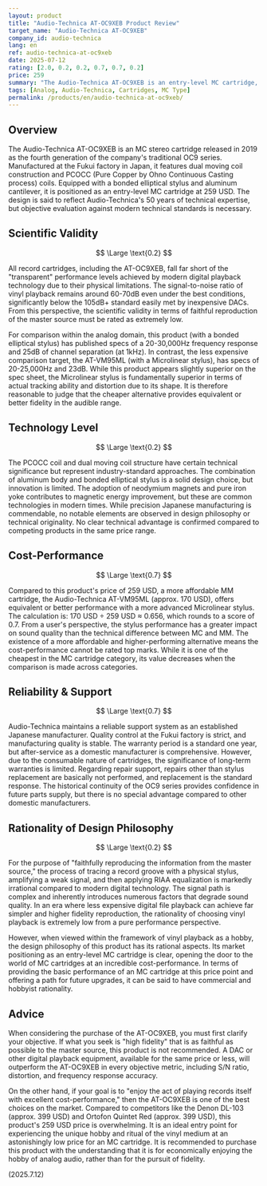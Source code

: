 ```yaml
---
layout: product
title: "Audio-Technica AT-OC9XEB Product Review"
target_name: "Audio-Technica AT-OC9XEB"
company_id: audio-technica
lang: en
ref: audio-technica-at-oc9xeb
date: 2025-07-12
rating: [2.0, 0.2, 0.2, 0.7, 0.7, 0.2]
price: 259
summary: "The Audio-Technica AT-OC9XEB is an entry-level MC cartridge, but its cost-performance is limited due to the existence of more affordable and higher-performing MM cartridges. It's an option for enjoying the hobby of vinyl playback, not for pursuing high fidelity."
tags: [Analog, Audio-Technica, Cartridges, MC Type]
permalink: /products/en/audio-technica-at-oc9xeb/
---
```

## Overview

The Audio-Technica AT-OC9XEB is an MC stereo cartridge released in 2019 as the fourth generation of the company's traditional OC9 series. Manufactured at the Fukui factory in Japan, it features dual moving coil construction and PCOCC (Pure Copper by Ohno Continuous Casting process) coils. Equipped with a bonded elliptical stylus and aluminum cantilever, it is positioned as an entry-level MC cartridge at 259 USD. The design is said to reflect Audio-Technica's 50 years of technical expertise, but objective evaluation against modern technical standards is necessary.

## Scientific Validity

$$ \Large \text{0.2} $$

All record cartridges, including the AT-OC9XEB, fall far short of the "transparent" performance levels achieved by modern digital playback technology due to their physical limitations. The signal-to-noise ratio of vinyl playback remains around 60-70dB even under the best conditions, significantly below the 105dB+ standard easily met by inexpensive DACs. From this perspective, the scientific validity in terms of faithful reproduction of the master source must be rated as extremely low.

For comparison within the analog domain, this product (with a bonded elliptical stylus) has published specs of a 20-30,000Hz frequency response and 25dB of channel separation (at 1kHz). In contrast, the less expensive comparison target, the AT-VM95ML (with a Microlinear stylus), has specs of 20-25,000Hz and 23dB. While this product appears slightly superior on the spec sheet, the Microlinear stylus is fundamentally superior in terms of actual tracking ability and distortion due to its shape. It is therefore reasonable to judge that the cheaper alternative provides equivalent or better fidelity in the audible range.

## Technology Level

$$ \Large \text{0.2} $$

The PCOCC coil and dual moving coil structure have certain technical significance but represent industry-standard approaches. The combination of aluminum body and bonded elliptical stylus is a solid design choice, but innovation is limited. The adoption of neodymium magnets and pure iron yoke contributes to magnetic energy improvement, but these are common technologies in modern times. While precision Japanese manufacturing is commendable, no notable elements are observed in design philosophy or technical originality. No clear technical advantage is confirmed compared to competing products in the same price range.

## Cost-Performance

$$ \Large \text{0.7} $$

Compared to this product's price of 259 USD, a more affordable MM cartridge, the Audio-Technica AT-VM95ML (approx. 170 USD), offers equivalent or better performance with a more advanced Microlinear stylus. The calculation is: 170 USD ÷ 259 USD ≈ 0.656, which rounds to a score of 0.7. From a user's perspective, the stylus performance has a greater impact on sound quality than the technical difference between MC and MM. The existence of a more affordable and higher-performing alternative means the cost-performance cannot be rated top marks. While it is one of the cheapest in the MC cartridge category, its value decreases when the comparison is made across categories.

## Reliability & Support

$$ \Large \text{0.7} $$

Audio-Technica maintains a reliable support system as an established Japanese manufacturer. Quality control at the Fukui factory is strict, and manufacturing quality is stable. The warranty period is a standard one year, but after-service as a domestic manufacturer is comprehensive. However, due to the consumable nature of cartridges, the significance of long-term warranties is limited. Regarding repair support, repairs other than stylus replacement are basically not performed, and replacement is the standard response. The historical continuity of the OC9 series provides confidence in future parts supply, but there is no special advantage compared to other domestic manufacturers.

## Rationality of Design Philosophy

$$ \Large \text{0.2} $$

For the purpose of "faithfully reproducing the information from the master source," the process of tracing a record groove with a physical stylus, amplifying a weak signal, and then applying RIAA equalization is markedly irrational compared to modern digital technology. The signal path is complex and inherently introduces numerous factors that degrade sound quality. In an era where less expensive digital file playback can achieve far simpler and higher fidelity reproduction, the rationality of choosing vinyl playback is extremely low from a pure performance perspective.

However, when viewed within the framework of vinyl playback as a hobby, the design philosophy of this product has its rational aspects. Its market positioning as an entry-level MC cartridge is clear, opening the door to the world of MC cartridges at an incredible cost-performance. In terms of providing the basic performance of an MC cartridge at this price point and offering a path for future upgrades, it can be said to have commercial and hobbyist rationality.

## Advice

When considering the purchase of the AT-OC9XEB, you must first clarify your objective. If what you seek is "high fidelity" that is as faithful as possible to the master source, this product is not recommended. A DAC or other digital playback equipment, available for the same price or less, will outperform the AT-OC9XEB in every objective metric, including S/N ratio, distortion, and frequency response accuracy.

On the other hand, if your goal is to "enjoy the act of playing records itself with excellent cost-performance," then the AT-OC9XEB is one of the best choices on the market. Compared to competitors like the Denon DL-103 (approx. 399 USD) and Ortofon Quintet Red (approx. 399 USD), this product's 259 USD price is overwhelming. It is an ideal entry point for experiencing the unique hobby and ritual of the vinyl medium at an astonishingly low price for an MC cartridge. It is recommended to purchase this product with the understanding that it is for economically enjoying the hobby of analog audio, rather than for the pursuit of fidelity.

(2025.7.12)